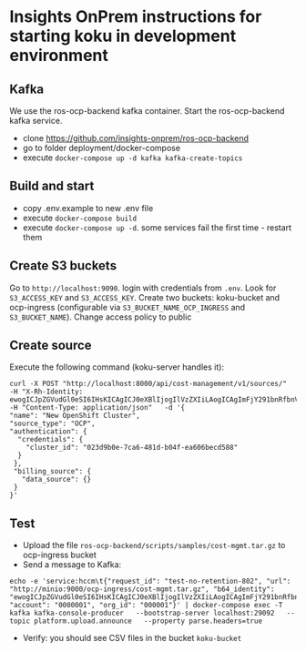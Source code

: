 # Insights OnPrem instructions for starting koku in development environment
## Kafka
We use the ros-ocp-backend kafka container. Start the ros-ocp-backend kafka service.
- clone https://github.com/insights-onprem/ros-ocp-backend
- go to folder deployment/docker-compose
- execute `docker-compose up -d kafka kafka-create-topics`

## Build and start
- copy .env.example to new .env file
- execute `docker-compose build`
- execute `docker-compose up -d`. some services fail the first time - restart them

## Create S3 buckets
Go to `http://localhost:9090`. login with credentials from `.env`. Look for `S3_ACCESS_KEY` and `S3_ACCESS_KEY`. Create two buckets: koku-bucket and ocp-ingress (configurable via `S3_BUCKET_NAME_OCP_INGRESS` and `S3_BUCKET_NAME`). Change access policy to public

## Create source
Execute the following command (koku-server handles it):
```
curl -X POST "http://localhost:8000/api/cost-management/v1/sources/"   -H "X-Rh-Identity: ewogICJpZGVudGl0eSI6IHsKICAgICJ0eXBlIjogIlVzZXIiLAogICAgImFjY291bnRfbnVtYmVyIjogIjAwMDAwMDEiLAogICAgInVzZXIiOiB7CiAgICAgICJ1c2VybmFtZSI6ICJ1c2VyX2RldiIsCiAgICAgICJlbWFpbCI6ICJ1c2VyX2RldkBmb28uY29tIiwKICAgICAgImlzX29yZ19hZG1pbiI6IHRydWUsCiAgICAgICJhY2Nlc3MiOiB7fQogICAgfQogIH0sCiAgIm9yZ19pZCI6ICIwMDAwMDEiLAogICJlbnRpdGxlbWVudHMiOiB7CiAgICAiY29zdF9tYW5hZ2VtZW50IjogewogICAgICAiaXNfZW50aXRsZWQiOiB0cnVlCiAgICB9CiAgfQp9Cg=="   -H "Content-Type: application/json"   -d '{                                                                                                           "name": "New OpenShift Cluster",                                                                                                    "source_type": "OCP",
"authentication": {
  "credentials": {
    "cluster_id": "023d9b0e-7ca6-481d-b04f-ea606becd588"
  }
 },
 "billing_source": {
   "data_source": {}
 }
}'
```

## Test
- Upload the file `ros-ocp-backend/scripts/samples/cost-mgmt.tar.gz` to ocp-ingress bucket
- Send a message to Kafka:
```
echo -e 'service:hccm\t{"request_id": "test-no-retention-802", "url": "http://minio:9000/ocp-ingress/cost-mgmt.tar.gz", "b64_identity": "ewogICJpZGVudGl0eSI6IHsKICAgICJ0eXBlIjogIlVzZXIiLAogICAgImFjY291bnRfbnVtYmVyIjogIjAwMDAwMDEiLAogICAgInVzZXIiOiB7CiAgICAgICJ1c2VybmFtZSI6ICJ1c2VyX2RldiIsCiAgICAgICJlbWFpbCI6ICJ1c2VyX2RldkBmb28uY29tIiwKICAgICAgImlzX29yZ19hZG1pbiI6IHRydWUsCiAgICAgICJhY2Nlc3MiOiB7fQogICAgfQogIH0sCiAgIm9yZ19pZCI6ICIwMDAwMDEiLAogICJlbnRpdGxlbWVudHMiOiB7CiAgICAiY29zdF9tYW5hZ2VtZW50IjogewogICAgICAiaXNfZW50aXRsZWQiOiB0cnVlCiAgICB9CiAgfQp9Cg==", "account": "0000001", "org_id": "000001"}' | docker-compose exec -T kafka kafka-console-producer   --bootstrap-server localhost:29092   --topic platform.upload.announce   --property parse.headers=true
```
- Verify: you should see CSV files in the bucket `koku-bucket`